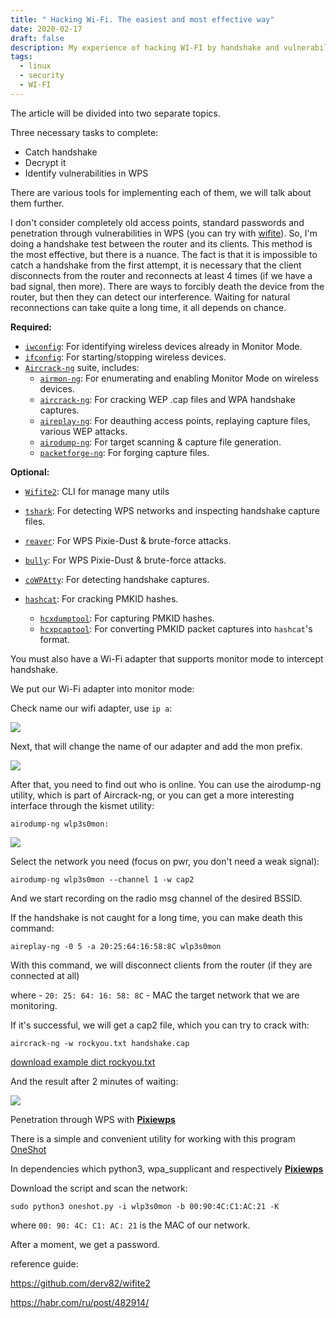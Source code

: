 ```yaml
---
title: " Hacking Wi-Fi. The easiest and most effective way"
date: 2020-02-17
draft: false
description: My experience of hacking WI-FI by handshake and vulnerability. 
tags:
  - linux
  - security
  - WI-FI    
---
```


 The article will be divided into two separate topics.

Three necessary tasks to complete:

- Catch handshake
- Decrypt it
- Identify vulnerabilities in WPS

There are various tools for implementing each of them, we will talk about them further.

I don't consider completely old access points, standard passwords and penetration through vulnerabilities in WPS (you can try with [wifite](https://github.com/derv82/wifite2)). So, I'm doing a handshake test between the router and its clients. This method is the most effective, but there is a nuance. The fact is that it is impossible to catch a handshake from the first attempt, it is necessary that the client disconnects from the router and reconnects at least 4 times (if we have a bad signal, then more). There are ways to forcibly death the device from the router, but then they can detect our interference. Waiting for natural reconnections can take quite a long time, it all depends on chance.

**Required:**

* [`iwconfig`](https://wiki.debian.org/iwconfig): For identifying wireless devices already in Monitor Mode.
* [`ifconfig`](https://en.wikipedia.org/wiki/Ifconfig): For starting/stopping wireless devices.
* [`Aircrack-ng`](http://aircrack-ng.org/) suite, includes:
  * [`airmon-ng`](https://tools.kali.org/wireless-attacks/airmon-ng): For enumerating and enabling Monitor Mode on wireless devices.
  * [`aircrack-ng`](https://tools.kali.org/wireless-attacks/aircrack-ng): For cracking WEP .cap files and WPA handshake captures.
  * [`aireplay-ng`](https://tools.kali.org/wireless-attacks/aireplay-ng): For deauthing access points, replaying capture files, various WEP attacks.
  * [`airodump-ng`](https://tools.kali.org/wireless-attacks/airodump-ng): For target scanning & capture file generation.
  * [`packetforge-ng`](https://tools.kali.org/wireless-attacks/packetforge-ng): For forging capture files.

**Optional:**

* [`Wifite2`](https://github.com/derv82/wifite2): CLI for manage many utils

* [`tshark`](https://www.wireshark.org/docs/man-pages/tshark.html): For detecting WPS networks and inspecting handshake capture files.

* [`reaver`](https://github.com/t6x/reaver-wps-fork-t6x): For WPS Pixie-Dust & brute-force attacks.
- [`bully`](https://github.com/aanarchyy/bully): For WPS Pixie-Dust & brute-force attacks.
* [`coWPAtty`](https://tools.kali.org/wireless-attacks/cowpatty): For detecting handshake captures.

* [`hashcat`](https://hashcat.net/): For cracking PMKID hashes.
  
  * [`hcxdumptool`](https://github.com/ZerBea/hcxdumptool): For capturing PMKID hashes.
  * [`hcxpcaptool`](https://github.com/ZerBea/hcxtools): For converting PMKID packet captures into `hashcat`'s format.

You must also have a Wi-Fi adapter that supports monitor mode to intercept handshake.

We put our Wi-Fi adapter into monitor mode:

Check name our wifi adapter, use  `ip a`:

![](/984c2c5e12e983ab346f56832c01fc0e226f386e.png)

Next, that will change the name of our adapter and add the mon prefix.

![](/1de217c3362562e974cffc6dc570cc1a7fb92b0d.png)

After that, you need to find out who is online. You can use the airodump-ng utility, which is part of Aircrack-ng, or you can get a more interesting interface through the kismet utility:

`airodump-ng wlp3s0mon:`

![](/df030300742d0806703e114d40d66fa88e4371ae.png)

Select the network you need (focus on pwr, you don't need a weak signal):

`airodump-ng wlp3s0mon --channel 1 -w cap2`

And we start recording on the radio msg channel of the desired BSSID.

If the handshake is not caught for a long time, you can make death this command:

`aireplay-ng -0 5 -a 20:25:64:16:58:8C wlp3s0mon`

With this command, we will disconnect clients from the router (if they are connected at all)

where -  `20: 25: 64: 16: 58: 8C`  - MAC  the target network that we are monitoring.

If it's successful, we will get a cap2 file, which you can try to crack with:

`aircrack-ng -w rockyou.txt handshake.cap`  

[download example dict rockyou.txt](https://www.scrapmaker.com/download/data/wordlists/dictionaries/rockyou.txt)

And the result after 2 minutes of waiting:

![](/5573bd171f4e1e69273c1e006c7076964984c974.png)

Penetration through WPS with **[Pixiewps](https://github.com/wiire-a/pixiewps)**

There is a simple and convenient utility for working with this program [OneShot](https://github.com/drygdryg/OneShot)

In dependencies which python3, wpa_supplicant and respectively **[Pixiewps](https://github.com/wiire-a/pixiewps)**

Download the script and scan the network:

```
sudo python3 oneshot.py -i wlp3s0mon -b 00:90:4C:C1:AC:21 -K
```

where `00: 90: 4C: C1: AC: 21` is the MAC of our network.

After a moment, we get a password.

reference guide:

https://github.com/derv82/wifite2

https://habr.com/ru/post/482914/
